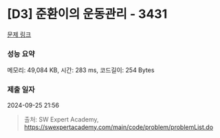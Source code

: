 # [D3] 준환이의 운동관리 - 3431 

[문제 링크](https://swexpertacademy.com/main/code/problem/problemDetail.do?contestProbId=AWE_ZXcqAAMDFAV2) 

### 성능 요약

메모리: 49,084 KB, 시간: 283 ms, 코드길이: 254 Bytes

### 제출 일자

2024-09-25 21:56



> 출처: SW Expert Academy, https://swexpertacademy.com/main/code/problem/problemList.do